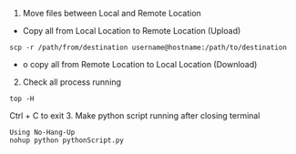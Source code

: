 1. Move files between Local and Remote Location
  - Copy all from Local Location to Remote Location (Upload)
```
scp -r /path/from/destination username@hostname:/path/to/destination
```
  - o copy all from Remote Location to Local Location (Download)

2. Check all process running
```
top -H
```
Ctrl + C to exit
3. Make python script running after closing terminal
```
Using No-Hang-Up
nohup python pythonScript.py
```
